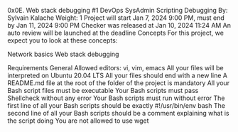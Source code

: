 0x0E. Web stack debugging #1
DevOps
SysAdmin
Scripting
Debugging
 By: Sylvain Kalache
 Weight: 1
 Project will start Jan 7, 2024 9:00 PM, must end by Jan 11, 2024 9:00 PM
 Checker was released at Jan 10, 2024 11:24 AM
 An auto review will be launched at the deadline
Concepts
For this project, we expect you to look at these concepts:

Network basics
Web stack debugging


Requirements
General
Allowed editors: vi, vim, emacs
All your files will be interpreted on Ubuntu 20.04 LTS
All your files should end with a new line
A README.md file at the root of the folder of the project is mandatory
All your Bash script files must be executable
Your Bash scripts must pass Shellcheck without any error
Your Bash scripts must run without error
The first line of all your Bash scripts should be exactly #!/usr/bin/env bash
The second line of all your Bash scripts should be a comment explaining what is the script doing
You are not allowed to use wget
